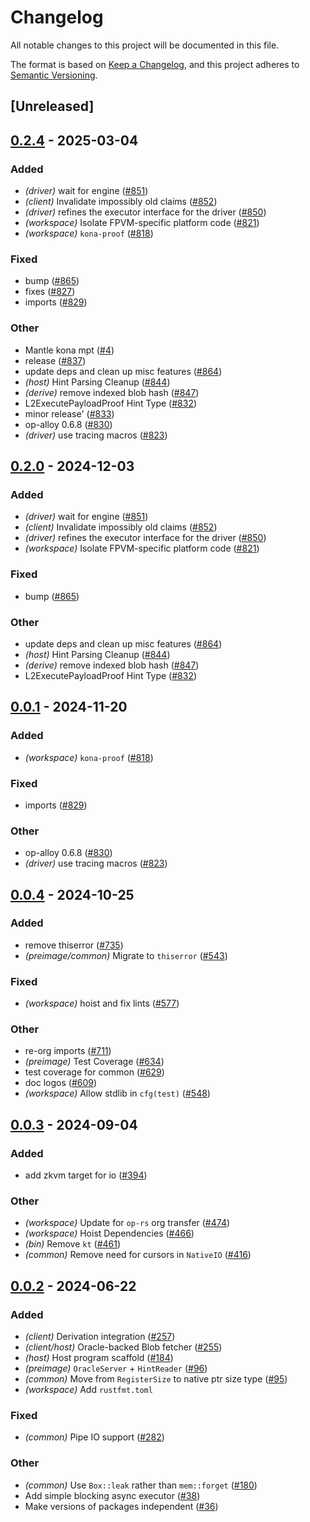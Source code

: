 # Changelog
All notable changes to this project will be documented in this file.

The format is based on [Keep a Changelog](https://keepachangelog.com/en/1.0.0/),
and this project adheres to [Semantic Versioning](https://semver.org/spec/v2.0.0.html).

## [Unreleased]

## [0.2.4](https://github.com/mantle-xyz/kona/compare/kona-proof-v0.2.3...kona-proof-v0.2.4) - 2025-03-04

### Added

- *(driver)* wait for engine ([#851](https://github.com/mantle-xyz/kona/pull/851))
- *(client)* Invalidate impossibly old claims ([#852](https://github.com/mantle-xyz/kona/pull/852))
- *(driver)* refines the executor interface for the driver ([#850](https://github.com/mantle-xyz/kona/pull/850))
- *(workspace)* Isolate FPVM-specific platform code ([#821](https://github.com/mantle-xyz/kona/pull/821))
- *(workspace)* `kona-proof` ([#818](https://github.com/mantle-xyz/kona/pull/818))

### Fixed

- bump ([#865](https://github.com/mantle-xyz/kona/pull/865))
- fixes ([#827](https://github.com/mantle-xyz/kona/pull/827))
- imports ([#829](https://github.com/mantle-xyz/kona/pull/829))

### Other

- Mantle kona mpt ([#4](https://github.com/mantle-xyz/kona/pull/4))
- release ([#837](https://github.com/mantle-xyz/kona/pull/837))
- update deps and clean up misc features ([#864](https://github.com/mantle-xyz/kona/pull/864))
- *(host)* Hint Parsing Cleanup ([#844](https://github.com/mantle-xyz/kona/pull/844))
- *(derive)* remove indexed blob hash ([#847](https://github.com/mantle-xyz/kona/pull/847))
- L2ExecutePayloadProof Hint Type ([#832](https://github.com/mantle-xyz/kona/pull/832))
- minor release' ([#833](https://github.com/mantle-xyz/kona/pull/833))
- op-alloy 0.6.8 ([#830](https://github.com/mantle-xyz/kona/pull/830))
- *(driver)* use tracing macros ([#823](https://github.com/mantle-xyz/kona/pull/823))

## [0.2.0](https://github.com/op-rs/kona/compare/kona-proof-v0.1.0...kona-proof-v0.2.0) - 2024-12-03

### Added

- *(driver)* wait for engine ([#851](https://github.com/op-rs/kona/pull/851))
- *(client)* Invalidate impossibly old claims ([#852](https://github.com/op-rs/kona/pull/852))
- *(driver)* refines the executor interface for the driver ([#850](https://github.com/op-rs/kona/pull/850))
- *(workspace)* Isolate FPVM-specific platform code ([#821](https://github.com/op-rs/kona/pull/821))

### Fixed

- bump ([#865](https://github.com/op-rs/kona/pull/865))

### Other

- update deps and clean up misc features ([#864](https://github.com/op-rs/kona/pull/864))
- *(host)* Hint Parsing Cleanup ([#844](https://github.com/op-rs/kona/pull/844))
- *(derive)* remove indexed blob hash ([#847](https://github.com/op-rs/kona/pull/847))
- L2ExecutePayloadProof Hint Type ([#832](https://github.com/op-rs/kona/pull/832))

## [0.0.1](https://github.com/op-rs/kona/releases/tag/kona-proof-v0.0.1) - 2024-11-20

### Added

- *(workspace)* `kona-proof` ([#818](https://github.com/op-rs/kona/pull/818))

### Fixed

- imports ([#829](https://github.com/op-rs/kona/pull/829))

### Other

- op-alloy 0.6.8 ([#830](https://github.com/op-rs/kona/pull/830))
- *(driver)* use tracing macros ([#823](https://github.com/op-rs/kona/pull/823))

## [0.0.4](https://github.com/op-rs/kona/compare/kona-common-v0.0.3...kona-common-v0.0.4) - 2024-10-25

### Added

- remove thiserror ([#735](https://github.com/op-rs/kona/pull/735))
- *(preimage/common)* Migrate to `thiserror` ([#543](https://github.com/op-rs/kona/pull/543))

### Fixed

- *(workspace)* hoist and fix lints ([#577](https://github.com/op-rs/kona/pull/577))

### Other

- re-org imports ([#711](https://github.com/op-rs/kona/pull/711))
- *(preimage)* Test Coverage ([#634](https://github.com/op-rs/kona/pull/634))
- test coverage for common ([#629](https://github.com/op-rs/kona/pull/629))
- doc logos ([#609](https://github.com/op-rs/kona/pull/609))
- *(workspace)* Allow stdlib in `cfg(test)` ([#548](https://github.com/op-rs/kona/pull/548))

## [0.0.3](https://github.com/op-rs/kona/compare/kona-common-v0.0.2...kona-common-v0.0.3) - 2024-09-04

### Added
- add zkvm target for io ([#394](https://github.com/op-rs/kona/pull/394))

### Other
- *(workspace)* Update for `op-rs` org transfer ([#474](https://github.com/op-rs/kona/pull/474))
- *(workspace)* Hoist Dependencies ([#466](https://github.com/op-rs/kona/pull/466))
- *(bin)* Remove `kt` ([#461](https://github.com/op-rs/kona/pull/461))
- *(common)* Remove need for cursors in `NativeIO` ([#416](https://github.com/op-rs/kona/pull/416))

## [0.0.2](https://github.com/op-rs/kona/compare/kona-common-v0.0.1...kona-common-v0.0.2) - 2024-06-22

### Added
- *(client)* Derivation integration ([#257](https://github.com/op-rs/kona/pull/257))
- *(client/host)* Oracle-backed Blob fetcher ([#255](https://github.com/op-rs/kona/pull/255))
- *(host)* Host program scaffold ([#184](https://github.com/op-rs/kona/pull/184))
- *(preimage)* `OracleServer` + `HintReader` ([#96](https://github.com/op-rs/kona/pull/96))
- *(common)* Move from `RegisterSize` to native ptr size type ([#95](https://github.com/op-rs/kona/pull/95))
- *(workspace)* Add `rustfmt.toml`

### Fixed
- *(common)* Pipe IO support ([#282](https://github.com/op-rs/kona/pull/282))

### Other
- *(common)* Use `Box::leak` rather than `mem::forget` ([#180](https://github.com/op-rs/kona/pull/180))
- Add simple blocking async executor ([#38](https://github.com/op-rs/kona/pull/38))
- Make versions of packages independent ([#36](https://github.com/op-rs/kona/pull/36))
